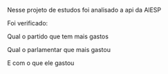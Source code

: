Nesse projeto de estudos foi analisado a api da AlESP 

Foi verificado:

Qual o partido que tem mais gastos 

Qual o parlamentar que mais gastou

E com o que ele gastou 
